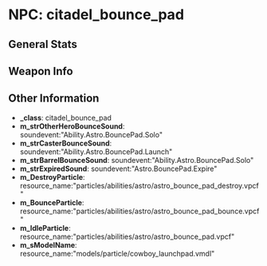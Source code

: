 # NPC: citadel_bounce_pad

## General Stats


## Weapon Info


## Other Information

- **_class**: citadel_bounce_pad
- **m_strOtherHeroBounceSound**: soundevent:"Ability.Astro.BouncePad.Solo"
- **m_strCasterBounceSound**: soundevent:"Ability.Astro.BouncePad.Launch"
- **m_strBarrelBounceSound**: soundevent:"Ability.Astro.BouncePad.Solo"
- **m_strExpiredSound**: soundevent:"Astro.BouncePad.Expire"
- **m_DestroyParticle**: resource_name:"particles/abilities/astro/astro_bounce_pad_destroy.vpcf"
- **m_BounceParticle**: resource_name:"particles/abilities/astro/astro_bounce_pad_bounce.vpcf"
- **m_IdleParticle**: resource_name:"particles/abilities/astro/astro_bounce_pad.vpcf"
- **m_sModelName**: resource_name:"models/particle/cowboy_launchpad.vmdl"
